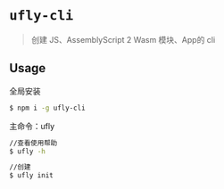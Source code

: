 # `ufly-cli`

> 创建 JS、AssemblyScript 2 Wasm 模块、App的 cli

## Usage
全局安装

```bash
$ npm i -g ufly-cli
```

主命令：ufly

```bash
//查看使用帮助
$ ufly -h

//创建
$ ufly init
```
